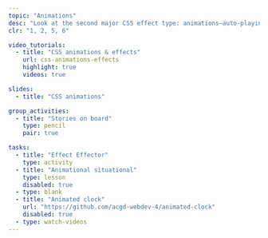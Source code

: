 ```yaml
---
topic: "Animations"
desc: "Look at the second major CSS effect type: animations—auto-playing, keyframes & complex effects."
clr: "1, 2, 5, 6"

video_tutorials:
  - title: "CSS animations & effects"
    url: css-animations-effects
    highlight: true
    videos: true

slides:
  - title: "CSS animations"

group_activities:
  - title: "Stories on board"
    type: pencil
    pair: true

tasks:
  - title: "Effect Effector"
    type: activity
  - title: "Animational situational"
    type: lesson
    disabled: true
  - type: blank
  - title: "Animated clock"
    url: "https://github.com/acgd-webdev-4/animated-clock"
    disabled: true
  - type: watch-videos
---
```

